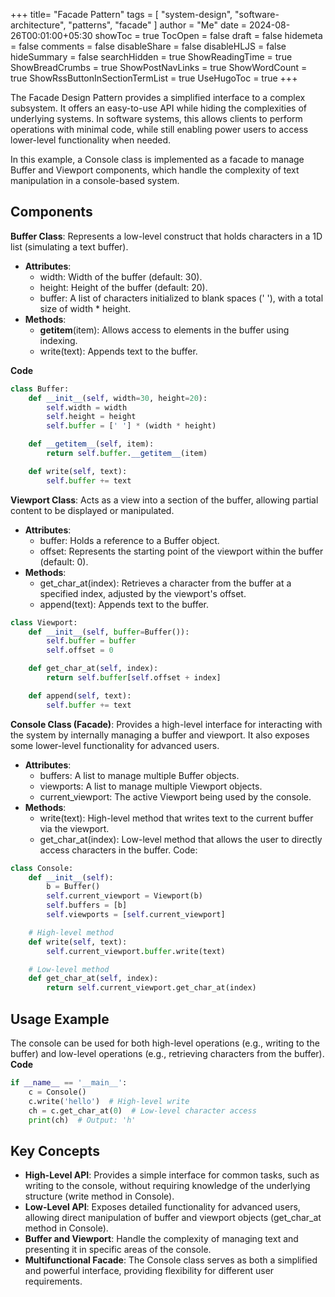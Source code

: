 +++
title= "Facade Pattern"
tags = [ "system-design", "software-architecture", "patterns", "facade" ]
author = "Me"
date = 2024-08-26T00:01:00+05:30
showToc = true
TocOpen = false
draft = false
hidemeta = false
comments = false
disableShare = false
disableHLJS = false
hideSummary = false
searchHidden = true
ShowReadingTime = true
ShowBreadCrumbs = true
ShowPostNavLinks = true
ShowWordCount = true
ShowRssButtonInSectionTermList = true
UseHugoToc = true
+++

The Facade Design Pattern provides a simplified interface to a complex subsystem. It offers an easy-to-use API while hiding the complexities of underlying systems. In software systems, this allows clients to perform operations with minimal code, while still enabling power users to access lower-level functionality when needed.

In this example, a Console class is implemented as a facade to manage Buffer and Viewport components, which handle the complexity of text manipulation in a console-based system.

## Components
**Buffer Class**: Represents a low-level construct that holds characters in a 1D list (simulating a text buffer).
- **Attributes**:
  - width: Width of the buffer (default: 30).
  - height: Height of the buffer (default: 20).
  - buffer: A list of characters initialized to blank spaces (' '), with a total size of width * height.
- **Methods**:
  - __getitem__(item): Allows access to elements in the buffer using indexing.
  - write(text): Appends text to the buffer.

**Code**

```python
class Buffer:
    def __init__(self, width=30, height=20):
        self.width = width
        self.height = height
        self.buffer = [' '] * (width * height)

    def __getitem__(self, item):
        return self.buffer.__getitem__(item)

    def write(self, text):
        self.buffer += text
```
**Viewport Class**: Acts as a view into a section of the buffer, allowing partial content to be displayed or manipulated.
- **Attributes**:
  - buffer: Holds a reference to a Buffer object.
  - offset: Represents the starting point of the viewport within the buffer (default: 0).
- **Methods**:
  - get_char_at(index): Retrieves a character from the buffer at a specified index, adjusted by the viewport's offset.
  - append(text): Appends text to the buffer.

```python
class Viewport:
    def __init__(self, buffer=Buffer()):
        self.buffer = buffer
        self.offset = 0

    def get_char_at(self, index):
        return self.buffer[self.offset + index]

    def append(self, text):
        self.buffer += text
```

**Console Class (Facade)**: Provides a high-level interface for interacting with the system by internally managing a buffer and viewport. It also exposes some lower-level functionality for advanced users.
- **Attributes**:
  - buffers: A list to manage multiple Buffer objects.
  - viewports: A list to manage multiple Viewport objects.
  - current_viewport: The active Viewport being used by the console.
- **Methods**:
  - write(text): High-level method that writes text to the current buffer via the viewport.
  - get_char_at(index): Low-level method that allows the user to directly access characters in the buffer.
Code:

```python
class Console:
    def __init__(self):
        b = Buffer()
        self.current_viewport = Viewport(b)
        self.buffers = [b]
        self.viewports = [self.current_viewport]

    # High-level method
    def write(self, text):
        self.current_viewport.buffer.write(text)

    # Low-level method
    def get_char_at(self, index):
        return self.current_viewport.get_char_at(index)
```
## Usage Example

The console can be used for both high-level operations (e.g., writing to the buffer) and low-level operations (e.g., retrieving characters from the buffer).
**Code**

```python
if __name__ == '__main__':
    c = Console()
    c.write('hello')  # High-level write
    ch = c.get_char_at(0)  # Low-level character access
    print(ch)  # Output: 'h'
```
## Key Concepts
- **High-Level API**: Provides a simple interface for common tasks, such as writing to the console, without requiring knowledge of the underlying structure (write method in Console).
- **Low-Level API**: Exposes detailed functionality for advanced users, allowing direct manipulation of buffer and viewport objects (get_char_at method in Console).
- **Buffer and Viewport**: Handle the complexity of managing text and presenting it in specific areas of the console.
- **Multifunctional Facade**: The Console class serves as both a simplified and powerful interface, providing flexibility for different user requirements.